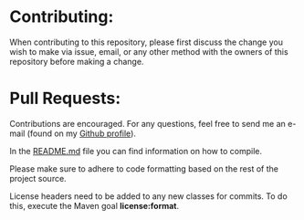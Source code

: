 # Contributing:

When contributing to this repository, please first discuss the change you wish to make via issue,
email, or any other method with the owners of this repository before making a change.

# Pull Requests:

Contributions are encouraged. For any questions, feel free to send me an e-mail (found on my [Github profile](https://github.com/Mystiflow)).

In the [README.md](./README.md) file you can find information on how to compile.

Please make sure to adhere to code formatting based on the rest of the project source.

License headers need to be added to any new classes for commits. To do this, execute the Maven goal **license:format**.

